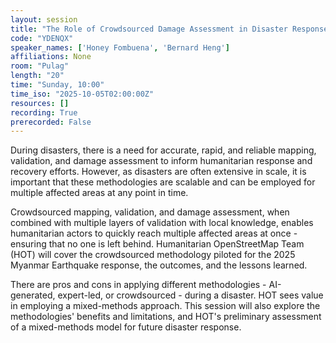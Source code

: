 ```yaml
---
layout: session
title: "The Role of Crowdsourced Damage Assessment in Disaster Response and Recovery"
code: "YDENQX"
speaker_names: ['Honey Fombuena', 'Bernard Heng']
affiliations: None
room: "Pulag"
length: "20"
time: "Sunday, 10:00"
time_iso: "2025-10-05T02:00:00Z"
resources: []
recording: True
prerecorded: False
---
```


During disasters, there is a need for accurate, rapid, and reliable mapping, validation, and damage assessment to inform humanitarian response and recovery efforts. However, as disasters are often extensive in scale, it is important that these methodologies are scalable and can be employed for multiple affected areas at any point in time.

Crowdsourced mapping, validation, and damage assessment, when combined with multiple layers of validation with local knowledge, enables humanitarian actors to quickly reach multiple affected areas at once - ensuring that no one is left behind. Humanitarian OpenStreetMap Team (HOT) will cover the crowdsourced methodology piloted for the 2025 Myanmar Earthquake response, the outcomes, and the lessons learned.

There are pros and cons in applying different methodologies - AI-generated, expert-led, or crowdsourced - during a disaster. HOT sees value in employing a mixed-methods approach. This session will also explore the methodologies' benefits and limitations, and HOT's preliminary assessment of a mixed-methods model for future disaster response.

